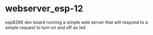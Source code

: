 # webserver_esp-12
esp8266 dev board running a simple web server that will respond to a simple request to turn on and off an led
